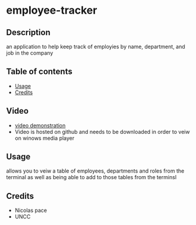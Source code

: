 # employee-tracker

## Description
an application to help keep track of employies by name, department, and job in the company

## Table of contents
- [Usage](#usage)
- [Credits](#credits)

## Video
- [video demonstration](<RM assets/C-12.mkv>)
- Video is hosted on github and needs to be downloaded in order to veiw on winows media player
    

## Usage
allows you to veiw a table of employees, departments and roles from the terminal as well as being able to add to those tables from the terminsl

   
## Credits
 - Nicolas pace
 - UNCC 
